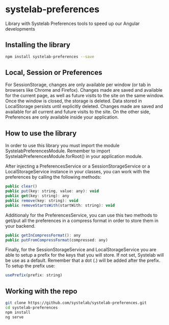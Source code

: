 # systelab-preferences

Library with Systelab Preferences tools to speed up our Angular developments

## Installing the library

```bash
npm install systelab-preferences --save
```

## Local, Session or Preferences
For SessionStorage, changes are only available per window (or tab in browsers like Chrome and Firefox). Changes made are saved and available for the current page, as well as future visits to the site on the same window. Once the window is closed, the storage is deleted.
Data stored in LocalStorage persists until explicitly deleted. Changes made are saved and available for all current and future visits to the site.
On the other side, Preferences are only available inside your application.

## How to use the library
In order to use this library you must import the module SystelabPreferencesModule. Remember to import SystelabPreferencesModule.forRoot() in your application module.

After injecting a PreferencesService or a SessionStorageService or a LocalStorageService instance in your classes, you can work with the preferences by calling the following methods:

```javascript
public clear()
public put(key: string, value: any): void
public get(key: string): any
public remove(key: string): void
public removeStartsWith(startWith: string): void
```

Additionaly for the PreferencesService, you can use this two methods to get/put all the preferences in a compress format in order to store them in your backend.

```javascript
public getInCompressFormat(): any
public putFromCompressFormat(compressed: any)
```

Finally, for the SessionStorageService and LocalStorageService you are able to setup a prefix for the keys that you will store. If not set, Systelab will be use as a default. Remember that a dot (.) will be added after the prefix. To setup the prefix use:

```javascript
usePrefix(prefix: string) 
```
 
## Working with the repo


```bash
git clone https://github.com/systelab/systelab-preferences.git
cd systelab-preferences
npm install
ng serve
```
